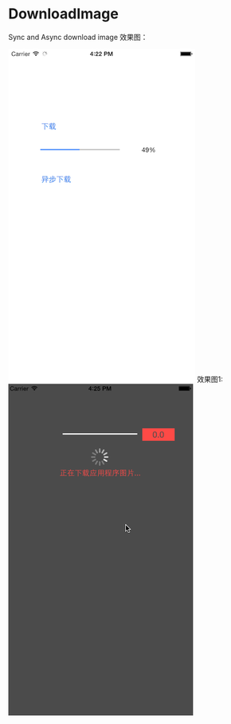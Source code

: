# DownloadImage
Sync and Async download image
效果图：

![Down load](https://github.com/justinjing/DownloadImage/raw/master/Screenshot/ScreenShot0.png)
效果图1:
![Down load](https://github.com/justinjing/DownloadImage/raw/master/Screenshot/ScreenShot.gif)
